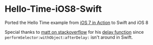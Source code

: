 Hello-Time-iOS8-Swift
=====================

Ported the Hello Time example from [iOS 7 in Action](http://proquest.safaribooksonline.com/book/programming/mobile/9781617291425) to Swift and iOS 8

Special thanks to [matt on stackoverflow](http://stackoverflow.com/users/341994/matt) for his [delay function](http://stackoverflow.com/a/24318861/1449799) since `performSelector:withObject:afterDelay:` isn't around in Swift.
